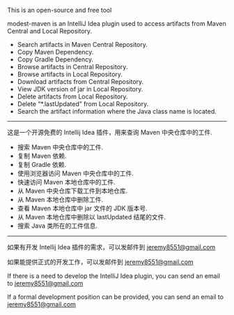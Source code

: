 This is an open-source and free tool

modest-maven is an IntelliJ Idea plugin used to access artifacts from Maven Central and Local Repository.

- Search artifacts in Maven Central Repository.
- Copy Maven Dependency.
- Copy Gradle Dependency.
- Browse artifacts in Central Repository.
- Browse artifacts in Local Repository.
- Download artifacts from Central Repository.
- View JDK version of jar in Local Repository.
- Delete artifacts from Local Repository.
- Delete “*.lastUpdated” from Local Repository.
- Search the artifact information where the Java class name is located.



------



这是一个开源免费的 Intellij Idea 插件，用来查询 Maven 中央仓库中的工件.

- 搜索 Maven 中央仓库中的工件.
- 复制 Maven 依赖.
- 复制 Gradle 依赖.
- 使用浏览器访问 Maven 中央仓库中的工件.
- 快速访问 Maven 本地仓库中的工件.
- 从 Maven 中央仓库下载工件到本地仓库.
- 从 Maven 本地仓库中删除工件.
- 查看 Maven 本地仓库中 jar 文件的 JDK 版本号.
- 从 Maven 本地仓库中删除以 lastUpdated 结尾的文件.
- 搜索 Java 类所在的工件信息.



------



如果有开发 Intellij Idea 插件的需求，可以发邮件到 jeremy8551@gmail.com

如果能提供正式的开发工作，可以发邮件到 jeremy8551@gmail.com

If there is a need to develop the IntelliJ Idea plugin, you can send an email to jeremy8551@gmail.com

If a formal development position can be provided, you can send an email to jeremy8551@gmail.com
